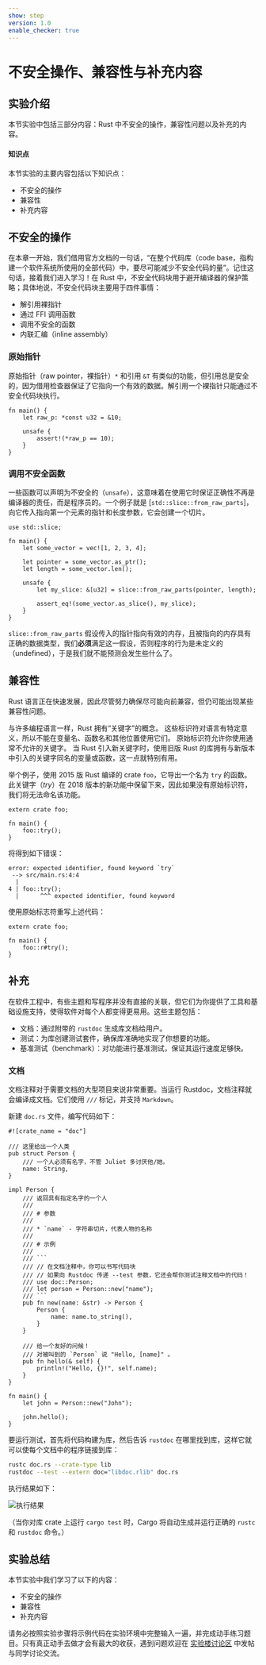 ```yaml
---
show: step
version: 1.0
enable_checker: true
---
```


# 不安全操作、兼容性与补充内容

## 实验介绍

本节实验中包括三部分内容：Rust 中不安全的操作，兼容性问题以及补充的内容。

#### 知识点

本节实验的主要内容包括以下知识点：

* 不安全的操作
* 兼容性
* 补充内容

## 不安全的操作

在本章一开始，我们借用官方文档的一句话，“在整个代码库（code base，指构建一个软件系统所使用的全部代码）中，要尽可能减少不安全代码的量”。记住这句话，接着我们进入学习！在 Rust 中，不安全代码块用于避开编译器的保护策略；具体地说，不安全代码块主要用于四件事情：

* 解引用裸指针
* 通过 FFI 调用函数
* 调用不安全的函数
* 内联汇编（inline assembly）

### 原始指针

原始指针（raw pointer，裸指针）`*` 和引用 `&T` 有类似的功能，但引用总是安全的，因为借用检查器保证了它指向一个有效的数据。解引用一个裸指针只能通过不安全代码块执行。

```rust,editable
fn main() {
    let raw_p: *const u32 = &10;

    unsafe {
        assert!(*raw_p == 10);
    }
}
```

### 调用不安全函数

一些函数可以声明为不安全的（`unsafe`），这意味着在使用它时保证正确性不再是编译器的责任，而是程序员的。一个例子就是 [`std::slice::from_raw_parts`]，向它传入指向第一个元素的指针和长度参数，它会创建一个切片。

```rust,editable
use std::slice;

fn main() {
    let some_vector = vec![1, 2, 3, 4];

    let pointer = some_vector.as_ptr();
    let length = some_vector.len();

    unsafe {
        let my_slice: &[u32] = slice::from_raw_parts(pointer, length);
        
        assert_eq!(some_vector.as_slice(), my_slice);
    }
}
```

`slice::from_raw_parts` 假设传入的指针指向有效的内存，且被指向的内存具有正确的数据类型，我们**必须**满足这一假设，否则程序的行为是未定义的（undefined），于是我们就不能预测会发生些什么了。

## 兼容性

Rust 语言正在快速发展，因此尽管努力确保尽可能向前兼容，但仍可能出现某些兼容性问题。

与许多编程语言一样，Rust 拥有“关键字”的概念。 这些标识符对语言有特定意义，所以不能在变量名、函数名和其他位置使用它们。 原始标识符允许你使用通常不允许的关键字。 当 Rust 引入新关键字时，使用旧版 Rust 的库拥有与新版本中引入的关键字同名的变量或函数，这一点就特别有用。

举个例子，使用 2015 版 Rust 编译的 crate `foo`，它导出一个名为 `try` 的函数。 此关键字（*try*）在 2018 版本的新功能中保留下来，因此如果没有原始标识符，我们将无法命名该功能。

```rust,ignore
extern crate foo;

fn main() {
    foo::try();
}
```

将得到如下错误：

```text
error: expected identifier, found keyword `try`
 --> src/main.rs:4:4
  |
4 | foo::try();
  |      ^^^ expected identifier, found keyword
```

使用原始标志符重写上述代码：

```rust,ignore
extern crate foo;

fn main() {
    foo::r#try();
}
```

## 补充

在软件工程中，有些主题和写程序并没有直接的关联，但它们为你提供了工具和基础设施支持，使得软件对每个人都变得更易用。这些主题包括：

* 文档：通过附带的 `rustdoc` 生成库文档给用户。
* 测试：为库创建测试套件，确保库准确地实现了你想要的功能。
* 基准测试（benchmark）：对功能进行基准测试，保证其运行速度足够快。

### 文档

文档注释对于需要文档的大型项目来说非常重要。当运行 Rustdoc，文档注释就会编译成文档。它们使用 `///` 标记，并支持 `Markdown`。

新建 `doc.rs` 文件，编写代码如下：

```rust,editable,ignore,mdbook-runnable
#![crate_name = "doc"]

/// 这里给出一个人类
pub struct Person {
    /// 一个人必须有名字，不管 Juliet 多讨厌他/她。
    name: String,
}

impl Person {
    /// 返回具有指定名字的一个人
    ///
    /// # 参数
    ///
    /// * `name` - 字符串切片，代表人物的名称
    ///
    /// # 示例
    ///
    /// ```
    /// // 在文档注释中，你可以书写代码块
    /// // 如果向 Rustdoc 传递 --test 参数，它还会帮你测试注释文档中的代码！
    /// use doc::Person;
    /// let person = Person::new("name");
    /// ```
    pub fn new(name: &str) -> Person {
        Person {
            name: name.to_string(),
        }
    }

    /// 给一个友好的问候！
    /// 对被叫到的 `Person` 说 "Hello, [name]" 。
    pub fn hello(& self) {
        println!("Hello, {}!", self.name);
    }
}

fn main() {
    let john = Person::new("John");

    john.hello();
}
```

要运行测试，首先将代码构建为库，然后告诉 `rustdoc` 在哪里找到库，这样它就可以使每个文档中的程序链接到库：

```bash
rustc doc.rs --crate-type lib
rustdoc --test --extern doc="libdoc.rlib" doc.rs
```

执行结果如下：

![执行结果](https://doc.shiyanlou.com/courses/uid1172186-20200107-1578382945/wm)

（当你对库 crate 上运行 `cargo test` 时，Cargo 将自动生成并运行正确的 `rustc` 和 `rustdoc` 命令。）

## 实验总结

本节实验中我们学习了以下的内容：

* 不安全的操作
* 兼容性
* 补充内容


请务必按照实验步骤将示例代码在实验环境中完整输入一遍，并完成动手练习题目。只有真正动手去做才会有最大的收获，遇到问题欢迎在 [实验楼讨论区](https://www.shiyanlou.com/questions/) 中发帖与同学讨论交流。
